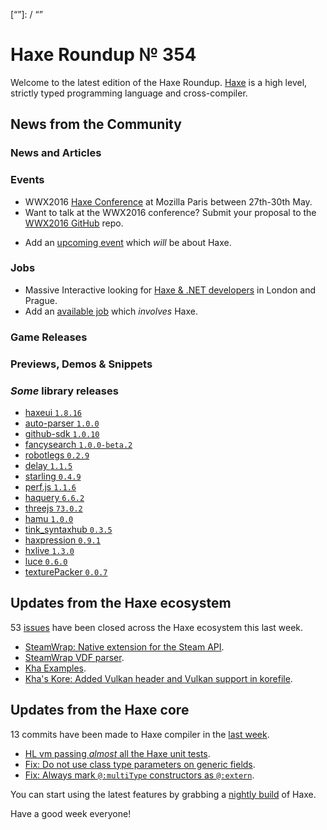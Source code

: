 [_template]: ../templates/roundup.html
[date]: / "2016-02-11 14:48:00"
[modified]: / "2015-02-11 14:48:00"
[published]: / "2015-02-11 14:48:00"
[“”]: / “”

# Haxe Roundup № 354

Welcome to the latest edition of the Haxe Roundup. [Haxe](http://haxe.org/?utm_source=haxe.io) is a high level, strictly typed programming language and cross-compiler.

## News from the Community

### News and Articles



### Events

- WWX2016 [Haxe Conference](https://github.com/silexlabs/wwx2016) at Mozilla Paris between 27th-30th May.
- Want to talk at the WWX2016 conference? Submit your proposal to the [WWX2016 GitHub](https://github.com/silexlabs/wwx2016/#talks-workshops-hackathons) repo.
+	Add an [upcoming event](https://github.com/skial/haxe.io/labels/events) which _will_ be about Haxe.

### Jobs

- Massive Interactive looking for [Haxe & .NET developers](https://groups.google.com/forum/#!msg/haxelang/rofptaPdRQg/fk661KE3CQAJ) in London and Prague.
- Add an [available job](https://github.com/skial/haxe.io/labels/jobs) which _involves_ Haxe.

### Game Releases



### Previews, Demos & Snippets



### *Some* library releases

- [haxeui `1.8.16`](http://lib.haxe.org/p/haxeui)
- [auto-parser `1.0.0`](http://lib.haxe.org/p/auto-parser)
- [github-sdk `1.0.10`](http://lib.haxe.org/p/github-sdk)
- [fancysearch `1.0.0-beta.2`](http://lib.haxe.org/p/fancysearch)
- [robotlegs `0.2.9`](http://lib.haxe.org/p/robotlegs)
- [delay `1.1.5`](http://lib.haxe.org/p/delay)
- [starling `0.4.9`](http://lib.haxe.org/p/starling)
- [perf.js `1.1.6`](http://lib.haxe.org/p/perf.js)
- [haquery `6.6.2`](http://lib.haxe.org/p/haquery)
- [threejs `73.0.2`](http://lib.haxe.org/p/threejs)
- [hamu `1.0.0`](http://lib.haxe.org/p/hamu)
- [tink_syntaxhub `0.3.5`](http://lib.haxe.org/p/tink_syntaxhub)
- [haxpression `0.9.1`](http://lib.haxe.org/p/haxpression)
- [hxlive `1.3.0`](http://lib.haxe.org/p/hxlive)
- [luce `0.6.0`](http://lib.haxe.org/p/luce)
- [texturePacker `0.0.7`](http://lib.haxe.org/p/texturePacker)

## Updates from the Haxe ecosystem

53 [issues] have been closed across the Haxe ecosystem this last week.

- [SteamWrap: Native extension for the Steam API](https://github.com/larsiusprime/SteamWrap).
- [SteamWrap VDF parser](https://github.com/larsiusprime/SteamWrap/blob/master/steamwrap/helpers/VDF.hx).
- [Kha Examples](https://github.com/lewislepton/kha-examples).
- [Kha's Kore: Added Vulkan header and Vulkan support in korefile](https://github.com/KTXSoftware/Kore/commit/f8301d5a826d4d09e3f34cf27c313b9f6e2f70d2).

## Updates from the Haxe core

13 commits have been made to Haxe compiler in the [last week].

- [HL vm passing _almost_ all the Haxe unit tests](https://github.com/HaxeFoundation/haxe/issues/4850).
- [Fix: Do not use class type parameters on generic fields](https://github.com/HaxeFoundation/haxe/commit/ebc2cb5882bc3be35030f1fc2546576a30edf3d5).
- [Fix: Always mark `@:multiType` constructors as `@:extern`](https://github.com/HaxeFoundation/haxe/commit/54939a86448495102f753ef0dcd7c9620a82a46e).

You can start using the latest features by grabbing a [nightly build] of Haxe.

Have a good week everyone!

[last week]: https://github.com/issues?utf8=%E2%9C%93&q=closed%3A2016-02-09..2016-02-17+org%3Ahaxefoundation+is%3Aclosed+
[issues]: https://github.com/issues?utf8=%E2%9C%93&q=language%3Ahaxe+language%3Ac%2B%2B+language%3Ac+org%3Ahaxefoundation+org%3Aopenfl+org%3Asnowkit+org%3AKTXSoftware+org%3Ahaxeflixel+org%3Ahaxepunk+org%3Anmehost+org%3Ahaxeui+org%3Ahaxetink+org%3Anative-toolkit+org%3AStencyl+repo%3Ahaxe-js-kit+user%3Aunderscorediscovery+is%3Aclosed+closed%3A2016-02-09..2016-02-17
[nightly build]: http://build.haxe.org
